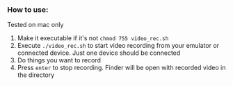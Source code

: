 ### How to use:

Tested on mac only

1. Make it executable if it's not `chmod 755 video_rec.sh`
2. Execute `./video_rec.sh`  to start video recording from your emulator or connected device. Just one device should be connected
3. Do things you want to record
4. Press `enter` to stop recording. Finder will be open with recorded video in the directory
